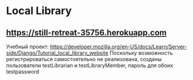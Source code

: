 # Local Library
## https://still-retreat-35756.herokuapp.com

Учебный проект: https://developer.mozilla.org/en-US/docs/Learn/Server-side/Django/Tutorial_local_library_website Поскольку возможность регистрироваться самостоятельно не реализована, созданы пользователи testLibrarian и testLibraryMember, пароль для обоих testpassword

